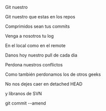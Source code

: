 Git nuestro

Git nuestro que estas en los repos

Comprimidos sean tus commits

Venga a nosotros tu log 

En el local como en el remote

Danos hoy nuestro pull de cada dia

Perdona nuestros conflictos

Como también perdonamos los de otros geeks

No nos dejes caer en detached HEAD

y libranos de SVN 

git commit --amend